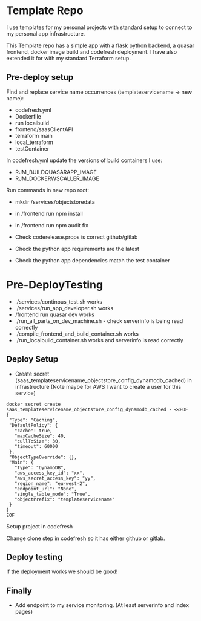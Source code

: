 # Template Repo

I use templates for my personal projects with standard setup to connect to
my personal app infrastructure.

This Template repo has a simple app with a flask python backend, a quasar frontend, docker image build and codefresh deployment.
I have also extended it for with my standard Terraform setup.

## Pre-deploy setup

Find and replace service name occurrences (templateservicename -> new name):

 - codefresh.yml
 - Dockerfile
 - run localbuild
 - frontend/saasClientAPI
 - terraform main
 - local_terraform
 - testContainer

In codefresh.yml update the versions of build containers I use:
 - RJM_BUILDQUASARAPP_IMAGE
 - RJM_DOCKERWSCALLER_IMAGE

Run commands in new repo root:
 - mkdir /services/objectstoredata
 - in /frontend run npm install
 - in /frontend run npm audit fix

 - Check coderelease.props is correct github/gitlab

 - Check the python app requirements are the latest
 - Check the python app dependencies match the test container

# Pre-DeployTesting

 - ./services/continous_test.sh works
 - ./services/run_app_developer.sh works
 - /frontend run quasar dev works
 - ./run_all_parts_on_dev_machine.sh - check serverinfo is being read correctly
 - ./compile_frontend_and_build_container.sh works
 - ./run_localbuild_container.sh works and serverinfo is read correctly

## Deploy Setup

- Create secret (saas_templateservicename_objectstore_config_dynamodb_cached) in infrastructure
(Note maybe for AWS I want to create a user for this service)
```
docker secret create saas_templateservicename_objectstore_config_dynamodb_cached - <<EOF
{
 "Type": "Caching",
 "DefaultPolicy": {
   "cache": true,
   "maxCacheSize": 40,
   "cullToSize": 30,
   "timeout": 60000
 },
 "ObjectTypeOverride": {},
 "Main": {
   "Type": "DynamoDB",
   "aws_access_key_id": "xx",
   "aws_secret_access_key": "yy",
   "region_name": "eu-west-2",
   "endpoint_url": "None",
   "single_table_mode": "True",
   "objectPrefix": "templateservicename"
 }
}
EOF
```

Setup project in codefresh

Change clone step in codefresh so it has either github or gitlab.

## Deploy testing

If the deployment works we should be good!

## Finally

 - Add endpoint to my service monitoring. (At least serverinfo and index pages)


